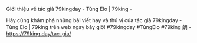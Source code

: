 Giới thiệu về tác giả 79kingday - Tùng Elo | 79king - 

Hãy cùng khám phá những bài viết hay và thú vị của tác giả 79kingday - Tùng Elo | 79king trên web ngay bây giờ! #79kingday #TùngElo #79king 朗 - https://79king.day/tac-gia/
